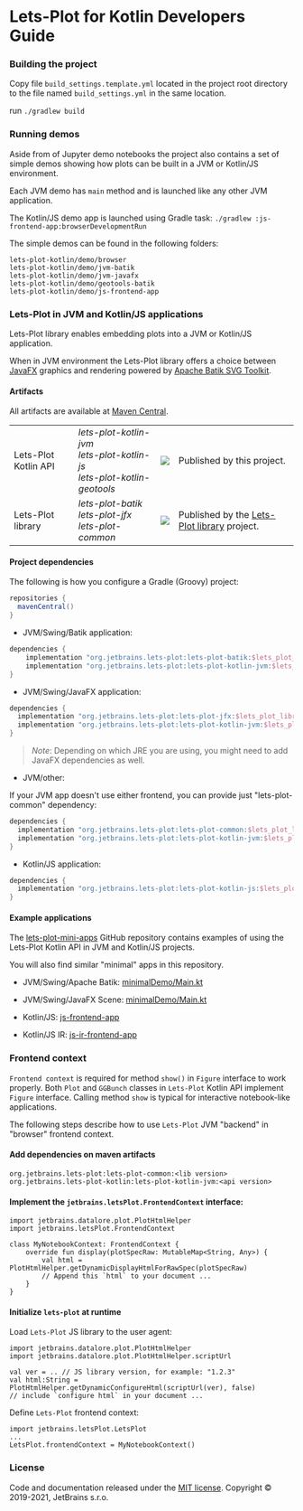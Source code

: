 # Lets-Plot for Kotlin Developers Guide

### Building the project

Copy file `build_settings.template.yml` located in the project root directory to the file named `build_settings.yml` in
the same location.

run `./gradlew build`

### Running demos

Aside from of Jupyter demo notebooks the project also contains a set of simple demos showing how plots can be built in a
JVM or Kotlin/JS environment.

Each JVM demo has `main` method and is launched like any other JVM application.

The Kotlin/JS demo app is launched using Gradle task: `./gradlew :js-frontend-app:browserDevelopmentRun`

The simple demos can be found in the following folders:

```
lets-plot-kotlin/demo/browser
lets-plot-kotlin/demo/jvm-batik
lets-plot-kotlin/demo/jvm-javafx
lets-plot-kotlin/demo/geotools-batik
lets-plot-kotlin/demo/js-frontend-app
```

### Lets-Plot in JVM and Kotlin/JS applications

Lets-Plot library enables embedding plots into a JVM or Kotlin/JS application.

When in JVM environment the Lets-Plot library offers a choice between [JavaFX](https://en.wikipedia.org/wiki/JavaFX)
graphics and rendering powered by [Apache Batik SVG Toolkit](https://xmlgraphics.apache.org/batik/).

#### Artifacts

All artifacts are available at [Maven Central](https://search.maven.org/search?q=lets-plot).

<table>
    <tr>
        <td>Lets-Plot Kotlin API</td>
        <td>
            <i>lets-plot-kotlin-jvm</i><br>
            <i>lets-plot-kotlin-js</i><br>
            <i>lets-plot-kotlin-geotools</i>
        </td>
        <td>
            <a href="https://search.maven.org/search?q=lets-plot"/>
            <img src="https://img.shields.io/maven-central/v/org.jetbrains.lets-plot/lets-plot-kotlin?color=blue&label=Maven%20Central"/>
        </td>
        <td>
            Published by this project.
        </td>
    </tr>
    <tr>
        <td>Lets-Plot library</td>
        <td>
            <i>lets-plot-batik</i><br>
            <i>lets-plot-jfx</i><br>
            <i>lets-plot-common</i>
        </td>
        <td>
            <a href="https://search.maven.org/search?q=lets-plot"/>
            <img src="https://img.shields.io/maven-central/v/org.jetbrains.lets-plot/lets-plot-common?color=blue&label=Maven%20Central"/>
        </td>
        <td>
            Published by the <a href="https://github.com/JetBrains/lets-plot">Lets-Plot library</a> project.
        </td>
    </tr>
</table>

#### Project dependencies

The following is how you configure a Gradle (Groovy) project:

```groovy
repositories {
  mavenCentral()
}
```

- JVM/Swing/Batik application:

```groovy
dependencies {
    implementation "org.jetbrains.lets-plot:lets-plot-batik:$lets_plot_library_version>"
    implementation "org.jetbrains.lets-plot:lets-plot-kotlin-jvm:$lets_plot_kotlin_api_version"
}
```

- JVM/Swing/JavaFX application:

```groovy
dependencies {
  implementation "org.jetbrains.lets-plot:lets-plot-jfx:$lets_plot_library_version"
  implementation "org.jetbrains.lets-plot:lets-plot-kotlin-jvm:$lets_plot_kotlin_api_version"
}
```

> *Note*: Depending on which JRE you are using, you might need to add JavaFX dependencies as well.

- JVM/other:

If your JVM app doesn't use either frontend, you can provide just "lets-plot-common" dependency:

```groovy
dependencies {
  implementation "org.jetbrains.lets-plot:lets-plot-common:$lets_plot_library_version"
  implementation "org.jetbrains.lets-plot:lets-plot-kotlin-jvm:$lets_plot_kotlin_api_version"
}
```

- Kotlin/JS application:

```groovy
dependencies {
  implementation "org.jetbrains.lets-plot:lets-plot-kotlin-js:$lets_plot_kotlin_api_version"
}
```

#### Example applications

The [lets-plot-mini-apps](https://github.com/alshan/lets-plot-mini-apps) GitHub repository contains examples of using
the Lets-Plot Kotlin API in JVM and Kotlin/JS projects.

You will also find similar "minimal" apps in this repository.

- JVM/Swing/Apache Batik:
  [minimalDemo/Main.kt](https://github.com/JetBrains/lets-plot-kotlin/blob/master/demo/jvm-batik/src/main/kotlin/minimalDemo/Main.kt)

- JVM/Swing/JavaFX Scene:
  [minimalDemo/Main.kt](https://github.com/JetBrains/lets-plot-kotlin/blob/master/demo/jvm-javafx/src/main/kotlin/minimalDemo/Main.kt)

- Kotlin/JS:
  [js-frontend-app](https://github.com/JetBrains/lets-plot-kotlin/tree/master/demo/js-frontend-app)

- Kotlin/JS IR:
  [js-ir-frontend-app](https://github.com/JetBrains/lets-plot-kotlin/tree/master/demo/js-ir-frontend-app)


### Frontend context

`Frontend context` is required for method `show()` in `Figure` interface to work properly. Both `Plot` and `GGBunch`
classes in `Lets-Plot` Kotlin API implement `Figure` interface. Calling method `show` is typical for interactive
notebook-like applications.

The following steps describe how to use `Lets-Plot` JVM "backend" in "browser" frontend context.

#### Add dependencies on maven artifacts

```
org.jetbrains.lets-plot:lets-plot-common:<lib version>
org.jetbrains.lets-plot-kotlin:lets-plot-kotlin-jvm:<api version>
```

#### Implement the `jetbrains.letsPlot.FrontendContext` interface:

```
import jetbrains.datalore.plot.PlotHtmlHelper
import jetbrains.letsPlot.FrontendContext

class MyNotebookContext: FrontendContext {
    override fun display(plotSpecRaw: MutableMap<String, Any>) {
        val html = PlotHtmlHelper.getDynamicDisplayHtmlForRawSpec(plotSpecRaw)
        // Append this `html` to your document ...
    }
}
```

#### Initialize `lets-plot` at runtime

Load `Lets-Plot` JS library to the user agent:
```
import jetbrains.datalore.plot.PlotHtmlHelper
import jetbrains.datalore.plot.PlotHtmlHelper.scriptUrl

val ver = .. // JS library version, for example: "1.2.3"
val html:String = PlotHtmlHelper.getDynamicConfigureHtml(scriptUrl(ver), false)
// include `configure html` in your document ...
```

Define `Lets-Plot` frontend context:
```
import jetbrains.letsPlot.LetsPlot
...
LetsPlot.frontendContext = MyNotebookContext()
```


### License

Code and documentation released under the [MIT license](https://github.com/JetBrains/lets-plot/blob/master/LICENSE).
Copyright © 2019-2021, JetBrains s.r.o.
